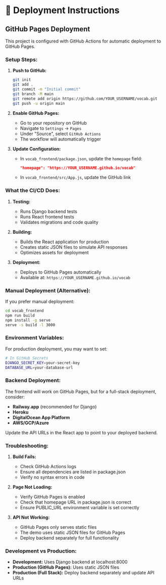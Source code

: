 # 🚀 Deployment Instructions

## GitHub Pages Deployment

This project is configured with GitHub Actions for automatic deployment to GitHub Pages.

### Setup Steps:

1. **Push to GitHub:**
   ```bash
   git init
   git add .
   git commit -m "Initial commit"
   git branch -M main
   git remote add origin https://github.com/YOUR_USERNAME/vocab.git
   git push -u origin main
   ```

2. **Enable GitHub Pages:**
   - Go to your repository on GitHub
   - Navigate to `Settings` → `Pages`
   - Under "Source", select `GitHub Actions`
   - The workflow will automatically trigger

3. **Update Configuration:**
   - In `vocab_frontend/package.json`, update the `homepage` field:
     ```json
     "homepage": "https://YOUR_USERNAME.github.io/vocab"
     ```
   - In `vocab_frontend/src/App.js`, update the GitHub link

### What the CI/CD Does:

1. **Testing:**
   - Runs Django backend tests
   - Runs React frontend tests
   - Validates migrations and code quality

2. **Building:**
   - Builds the React application for production
   - Creates static JSON files to simulate API responses
   - Optimizes assets for deployment

3. **Deployment:**
   - Deploys to GitHub Pages automatically
   - Available at: `https://YOUR_USERNAME.github.io/vocab`

### Manual Deployment (Alternative):

If you prefer manual deployment:

```bash
cd vocab_frontend
npm run build
npm install -g serve
serve -s build -l 3000
```

### Environment Variables:

For production deployment, you may want to set:

```bash
# In GitHub Secrets
DJANGO_SECRET_KEY=your-secret-key
DATABASE_URL=your-database-url
```

### Backend Deployment:

The frontend will work on GitHub Pages, but for a full-stack deployment, consider:

- **Railway.app** (recommended for Django)
- **Heroku**
- **DigitalOcean App Platform**
- **AWS/GCP/Azure**

Update the API URLs in the React app to point to your deployed backend.

### Troubleshooting:

1. **Build Fails:**
   - Check GitHub Actions logs
   - Ensure all dependencies are listed in package.json
   - Verify no syntax errors in code

2. **Page Not Loading:**
   - Verify GitHub Pages is enabled
   - Check that homepage URL in package.json is correct
   - Ensure PUBLIC_URL environment variable is set correctly

3. **API Not Working:**
   - GitHub Pages only serves static files
   - The demo uses static JSON files for GitHub Pages
   - Deploy backend separately for full functionality

### Development vs Production:

- **Development:** Uses Django backend at localhost:8000
- **Production (GitHub Pages):** Uses static JSON files
- **Production (Full Stack):** Deploy backend separately and update API URLs

